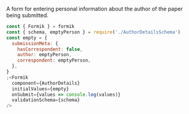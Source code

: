 A form for entering personal information about the author of the paper being submitted.

```js
const { Formik } = formik
const { schema, emptyPerson } = require('./AuthorDetailsSchema')
const empty = {
  submissionMeta: {
    hasCorrespondent: false,
    author: emptyPerson,
    correspondent: emptyPerson,
  },
}
;<Formik
  component={AuthorDetails}
  initialValues={empty}
  onSubmit={values => console.log(values)}
  validationSchema={schema}
/>
```
